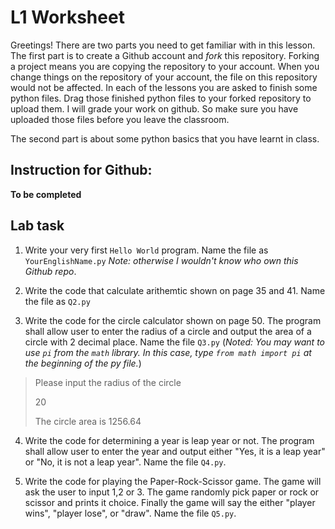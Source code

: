 # L1 Worksheet

Greetings! There are two parts you need to get familiar with in this lesson. The first part is to create a Github account and *fork* this repository.
Forking a project means you are copying the repository to your account. When you change things on the repository of your account, the file on this repository 
would not be affected. In each of the lessons you are asked to finish some python files. Drag those finished python files to your forked repository
to upload them. I will grade your work on github. So make sure you have uploaded those files before you leave the classroom.

The second part is about some python basics that you have learnt in class.

## Instruction for Github:

**To be completed**

## Lab task

1. Write your very first `Hello World` program. Name the file as `YourEnglishName.py` *Note: otherwise I wouldn't know who own this Github repo*.

2. Write the code that calculate arithemtic shown on page 35 and 41. Name the file as `Q2.py`

3. Write the code for the circle calculator shown on page 50. The program shall allow user to enter the radius of a circle and 
output the area of a circle with 2 decimal place. Name the file `Q3.py` (*Noted: You may want to use `pi` from the `math` library. In this case, type `from math import pi` at the beginning of the py file.*)
> Please input the radius of the circle
>
> 20
>
> The circle area is 1256.64

4. Write the code for determining a year is leap year or not. The program shall allow user to enter the year and output either "Yes, it is a leap year" or "No, it is not a leap year". Name the file `Q4.py`.

5. Write the code for playing the Paper-Rock-Scissor game. The game will ask the user to input 1,2 or 3. The game randomly pick paper or rock or scissor and prints it choice.
Finally the game will say the either "player wins", "player lose", or "draw". Name the file `Q5.py`.
